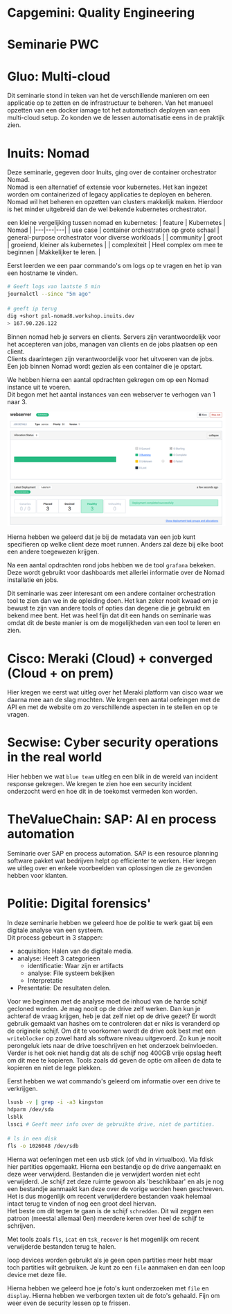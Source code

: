 # Capgemini: Quality Engineering

# Seminarie PWC

# Gluo: Multi-cloud
Dit seminarie stond in teken van het de verschillende manieren om een applicatie op te zetten en de infrastructuur te beheren. Van het manueel opzetten van een docker iamage tot het automatisch deployen van een multi-cloud setup. Zo konden we de lessen automatisatie eens in de praktijk zien.

# Inuits: Nomad
Deze seminarie, gegeven door Inuits, ging over de container orchestrator Nomad.  
Nomad is een alternatief of extensie voor kubernetes. Het kan ingezet worden om containerized of legacy applicaties te deployen en beheren.  
Nomad wil het beheren en opzetten van clusters makkelijk maken. Hierdoor is het minder uitgebreid dan de wel bekende kubernetes orchestrator.  

een kleine vergelijking tussen nomad en kubernetes:
| feature  | Kubernetes  | Nomad  |
|---|---|---|
| use case  | container orchestration op grote schaal  | general-purpose orchestrator voor diverse workloads  |
| community  | groot  | groeiend, kleiner als kubernetes  |
| complexiteit  | Heel complex om mee te beginnen  | Makkelijker te leren.  |

Eerst leerden we een paar commando's om logs op te vragen en het ip van een hostname te vinden.

```bash
# Geeft logs van laatste 5 min
journalctl --since "5m ago"

# geeft ip terug
dig +short pxl-nomad8.workshop.inuits.dev
> 167.90.226.122
```

Binnen nomad heb je servers en clients. Servers zijn verantwoordelijk voor het accepteren van jobs, managen van clients en de jobs plaatsen op een client.  
Clients daarintegen zijn verantwoordelijk voor het uitvoeren van de jobs.  
Een job binnen Nomad wordt gezien als een container die je opstart.

We hebben hierna een aantal opdrachten gekregen om op een Nomad instance uit te voeren.  
Dit begon met het aantal instances van een webserver te verhogen van 1 naar 3.

<img src="./src/Nomad_instances.png" alt="image succesvol verhogen instances van een webserver" width="1000"/>

Hierna hebben we geleerd dat je bij de metadata van een job kunt specifieren op welke client deze moet runnen. Anders zal deze bij elke boot een andere toegewezen krijgen.

Na een aantal opdrachten rond jobs hebben we de tool `grafana` bekeken. Deze wordt gebruikt voor dashboards met allerlei informatie over de Nomad installatie en jobs.

Dit seminarie was zeer interesant om een andere container orchestration tool te zien dan we in de opleiding doen. Het kan zeker nooit kwaad om je bewust te zijn van andere tools of opties dan degene die je gebruikt en bekend mee bent. Het was heel fijn dat dit een hands on seminarie was omdat dit de beste manier is om de mogelijkheden van een tool te leren en zien.  


# Cisco: Meraki (Cloud) + converged (Cloud + on prem)
Hier kregen we eerst wat uitleg over het Meraki platform van cisco waar we daarna mee aan de slag mochten. We kregen een aantal oefeingen met de API en met de website om zo verschillende aspecten in te stellen en op te vragen.

# Secwise: Cyber security operations in the real world
Hier hebben we wat `blue team` uitleg en een blik in de wereld van incident response gekregen. We kregen te zien hoe een security incident onderzocht werd en hoe dit in de toekomst vermeden kon worden.

# TheValueChain: SAP: AI en process automation
Seminarie over SAP en process automation. SAP is een resource planning software pakket wat bedrijven helpt op efficienter te werken. Hier kregen we uitleg over en enkele voorbeelden van oplossingen die ze gevonden hebben voor klanten.

# Politie: Digital forensics'
In deze seminarie hebben we geleerd hoe de politie te werk gaat bij een digitale analyse van een systeem.  
Dit process gebeurt in 3 stappen:
- acquisition: Halen van de digitale media.
- analyse: Heeft 3 categorieen
    - identificatie: Waar zijn er artifacts
    - analyse: File systeem bekijken
    - Interpretatie
- Presentatie: De resultaten delen.

Voor we beginnen met de analyse moet de inhoud van de harde schijf gecloned worden. Je mag nooit op de drive zelf werken. Dan kun je achteraf de vraag krijgen, heb je dat zelf niet op de drive gezet? Er wordt gebruik gemaakt van hashes om te controleren dat er niks is veranderd op de originele schijf.
Om dit te voorkomen wordt de drive ook best met een `writeblocker` op zowel hard als software niveau uitgevoerd. Zo kun je nooit perongeluk iets naar de drive toeschrijven en het onderzoek beinvloeden. Verder is het ook niet handig dat als de schijf nog 400GB vrije opslag heeft om dit mee te kopieren. Tools zoals dd geven de optie om alleen de data te kopieren en niet de lege plekken.

Eerst hebben we wat commando's geleerd om informatie over een drive te verkrijgen.
```bash
lsusb -v | grep -i -a3 kingston
hdparm /dev/sda
lsblk
lssci # Geeft meer info over de gebruikte drive, niet de partities.

# ls in een disk
fls -o 1026048 /dev/sdb
```

Hierna wat oefeningen met een usb stick (of vhd in virtualbox).
Via fdisk hier partities opgemaakt. Hierna een bestandje op de drive aangemaakt en deze weer verwijderd. Bestanden die je verwijdert worden niet echt verwijderd. Je schijf zet deze ruimte gewoon als 'beschikbaar' en als je nog een bestandje aanmaakt kan deze over de vorige worden heen geschreven. Het is dus mogenlijk om recent verwijderdere bestanden vaak helemaal intact terug te vinden of nog een groot deel hiervan.  
Het beste om dit tegen te gaan is de schijf `schredden`. Dit wil zeggen een patroon (meestal allemaal 0en) meerdere keren over heel de schijf te schrijven. 

Met tools zoals `fls`, `icat` en `tsk_recover` is het mogenlijk om recent verwijderde bestanden terug te halen.

loop devices worden gebruikt als je geen open partities meer hebt maar toch partities wilt gebruiken. Je kunt zo een `file` aanmaken en dan een loop device met deze file.

Hierna hebben we geleerd hoe je foto's kunt onderzoeken met `file` en `display`. Hierna hebben we verborgen texten uit de foto's gehaald. Fijn om weer even de security lessen op te frissen.
